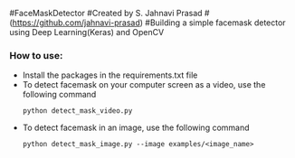 #FaceMaskDetector
#Created by S. Jahnavi Prasad
#(https://github.com/jahnavi-prasad)
#Building a simple facemask detector using Deep Learning(Keras) and OpenCV

### How to use:
* Install the packages in the requirements.txt file
* To detect facemask on your computer screen as a video, use the following command
  ```
  python detect_mask_video.py
  ```
* To detect facemask in an image, use the following command
  ```
  python detect_mask_image.py --image examples/<image_name>
  ```
